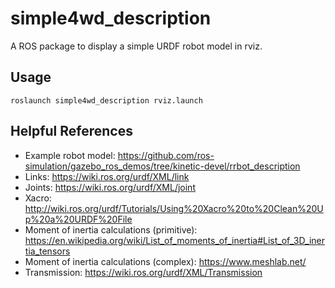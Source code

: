# simple4wd_description
A ROS package to display a simple URDF robot model in rviz.

## Usage
```
roslaunch simple4wd_description rviz.launch
```

## Helpful References
- Example robot model: https://github.com/ros-simulation/gazebo_ros_demos/tree/kinetic-devel/rrbot_description
- Links: https://wiki.ros.org/urdf/XML/link
- Joints: https://wiki.ros.org/urdf/XML/joint
- Xacro: http://wiki.ros.org/urdf/Tutorials/Using%20Xacro%20to%20Clean%20Up%20a%20URDF%20File
- Moment of inertia calculations (primitive): https://en.wikipedia.org/wiki/List_of_moments_of_inertia#List_of_3D_inertia_tensors
- Moment of inertia calculations (complex): https://www.meshlab.net/
- Transmission: https://wiki.ros.org/urdf/XML/Transmission
